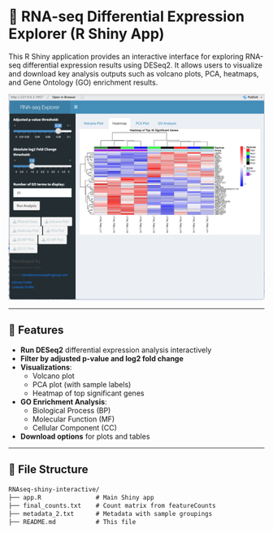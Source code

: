 
# 🧬 RNA-seq Differential Expression Explorer (R Shiny App)

This R Shiny application provides an interactive interface for exploring RNA-seq differential expression results using DESeq2. It allows users to visualize and download key analysis outputs such as volcano plots, PCA, heatmaps, and Gene Ontology (GO) enrichment results.

![App Screenshot](rnaseqApp.png)

---

## 🔧 Features

- **Run DESeq2** differential expression analysis interactively
- **Filter by adjusted p-value and log2 fold change**
- **Visualizations**:
  - Volcano plot
  - PCA plot (with sample labels)
  - Heatmap of top significant genes
- **GO Enrichment Analysis**:
  - Biological Process (BP)
  - Molecular Function (MF)
  - Cellular Component (CC)
- **Download options** for plots and tables

---

## 📁 File Structure

```text
RNAseq-shiny-interactive/
├── app.R               # Main Shiny app
├── final_counts.txt    # Count matrix from featureCounts
├── metadata_2.txt      # Metadata with sample groupings
├── README.md           # This file
